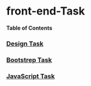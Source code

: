 # front-end-Task


**Table of Contents**

  
###  [Design Task](https://github.com/harsh-weboccult/front-end-Task/tree/master/design "Design Task")
###  [Bootstrep Task](https://github.com/harsh-weboccult/front-end-Task/tree/master/Bootstrep "Bootstrep Task")
###  [JavaScript Task](https://github.com/harsh-weboccult/front-end-Task/tree/master/Java_script "javascript Task")

